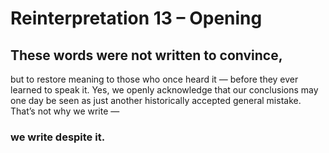 # Reinterpretation 13 – Opening


## These words were not written to convince,
but to restore meaning to those who once heard it — before they ever learned to speak it.
Yes, we openly acknowledge that our conclusions may one day be seen as just another historically accepted general mistake. That’s not why we write —
### we write despite it.

